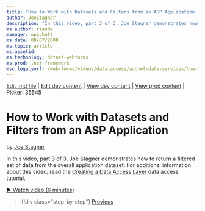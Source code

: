```yaml
---
title: "How to Work with Datasets and Filters from an ASP Application | Microsoft Docs"
author: JoeStagner
description: "In this video, part 3 of 3, Joe Stagner demonstrates how to return a filtered set of data from the overall application dataset. For additional information ab..."
ms.author: riande
manager: wpickett
ms.date: 08/07/2008
ms.topic: article
ms.assetid: 
ms.technology: dotnet-webforms
ms.prod: .net-framework
msc.legacyurl: /web-forms/videos/data-access/adonet-data-services/how-to-work-with-datasets-and-filters-from-an-asp-application
---
```

[Edit .md file](C:\Projects\msc\dev\Msc.Www\Web.ASP\App_Data\github\web-forms\videos\data-access\adonet-data-services\how-to-work-with-datasets-and-filters-from-an-asp-application.md) | [Edit dev content](http://www.aspdev.net/umbraco#/content/content/edit/26533) | [View dev content](http://docs.aspdev.net/tutorials/web-forms/videos/data-access/adonet-data-services/how-to-work-with-datasets-and-filters-from-an-asp-application.html) | [View prod content](http://www.asp.net/web-forms/videos/data-access/adonet-data-services/how-to-work-with-datasets-and-filters-from-an-asp-application) | Picker: 35545

How to Work with Datasets and Filters from an ASP Application
====================
by [Joe Stagner](https://github.com/JoeStagner)

In this video, part 3 of 3, Joe Stagner demonstrates how to return a filtered set of data from the overall application dataset. For additional information about this video, read the [Creating a Data Access Layer](../../../overview/data-access/introduction/creating-a-data-access-layer-vb.md) data access tutorial.

[&#9654; Watch video (6 minutes)](https://channel9.msdn.com/Blogs/ASP-NET-Site-Videos/how-to-work-with-datasets-and-filters-from-an-asp-application)

>[!div class="step-by-step"] [Previous](how-to-manually-bind-a-dataset-to-a-datagrid.md)